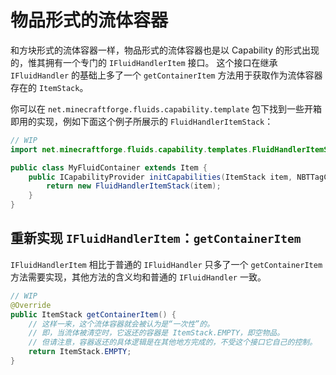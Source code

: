 # 物品形式的流体容器

和方块形式的流体容器一样，物品形式的流体容器也是以 Capability 的形式出现的，惟其拥有一个专门的 `IFluidHandlerItem` 接口。
这个接口在继承 `IFluidHandler` 的基础上多了一个 `getContainerItem` 方法用于获取作为流体容器存在的 `ItemStack`。

你可以在 `net.minecraftforge.fluids.capability.template` 包下找到一些开箱即用的实现，例如下面这个例子所展示的 `FluidHandlerItemStack`：

```java
// WIP
import net.minecraftforge.fluids.capability.templates.FluidHandlerItemStack;

public class MyFluidContainer extends Item {
    public ICapabilityProvider initCapabilities(ItemStack item, NBTTagCompound data) {
        return new FluidHandlerItemStack(item);
    }
}
```

## 重新实现 `IFluidHandlerItem`：`getContainerItem`

`IFluidHandlerItem` 相比于普通的 `IFluidHandler` 只多了一个 `getContainerItem` 方法需要实现，其他方法的含义均和普通的 `IFluidHandler` 一致。

```java
// WIP
@Override
public ItemStack getContainerItem() {
    // 这样一来，这个流体容器就会被认为是“一次性”的。
    // 即，当流体被清空时，它返还的容器是 ItemStack.EMPTY，即空物品。
    // 但请注意，容器返还的具体逻辑是在其他地方完成的，不受这个接口它自己的控制。
    return ItemStack.EMPTY;
}
```
